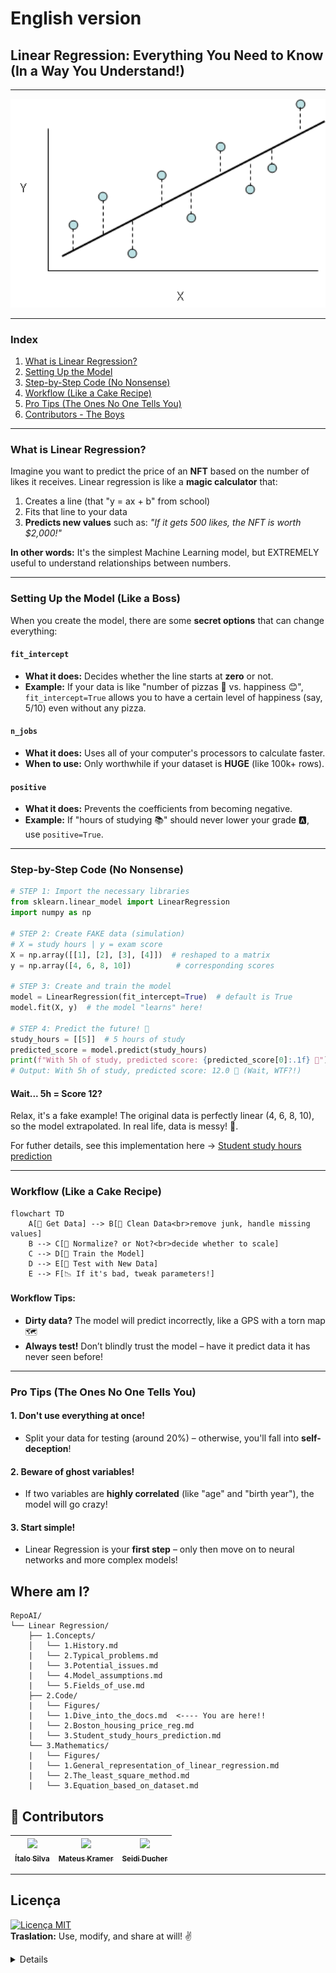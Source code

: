 # English version

## Linear Regression: Everything You Need to Know (In a Way You Understand!)

---

<div align="center">
  <img src="./Figures/lr.png" alt="initial-banner" width="800">
</div>

---

### **Index**
1. [What is Linear Regression?](#what-is-linear-regression)
2. [Setting Up the Model](#setting-up-the-model-like-a-boss)
3. [Step-by-Step Code (No Nonsense)](#step-by-step-code-no-nonsense)
4. [Workflow (Like a Cake Recipe)](#workflow-like-a-cake-recipe)
5. [Pro Tips (The Ones No One Tells You)](#pro-tips-the-ones-no-one-tells-you)
6. [Contributors - The Boys](#-contributors)

---

### **What is Linear Regression?**  
Imagine you want to predict the price of an **NFT** based on the number of likes it receives. Linear regression is like a **magic calculator** that:  
1. Creates a line (that "y = ax + b" from school)  
2. Fits that line to your data  
3. **Predicts new values** such as: _"If it gets 500 likes, the NFT is worth $2,000!"_  

**In other words:** It's the simplest Machine Learning model, but EXTREMELY useful to understand relationships between numbers.

---

### **Setting Up the Model (Like a Boss)**  

When you create the model, there are some **secret options** that can change everything:

#### `fit_intercept`  
- **What it does:** Decides whether the line starts at **zero** or not.  
- **Example:** If your data is like "number of pizzas 🍕 vs. happiness 😊", `fit_intercept=True` allows you to have a certain level of happiness (say, 5/10) even without any pizza.

#### `n_jobs`  
- **What it does:** Uses all of your computer's processors to calculate faster.  
- **When to use:** Only worthwhile if your dataset is **HUGE** (like 100k+ rows).

#### `positive`  
- **What it does:** Prevents the coefficients from becoming negative.  
- **Example:** If "hours of studying 📚" should never lower your grade 🅰️, use `positive=True`.

---

### **Step-by-Step Code (No Nonsense)**

```python
# STEP 1: Import the necessary libraries
from sklearn.linear_model import LinearRegression
import numpy as np

# STEP 2: Create FAKE data (simulation)
# X = study hours | y = exam score
X = np.array([[1], [2], [3], [4]])  # reshaped to a matrix
y = np.array([4, 6, 8, 10])          # corresponding scores

# STEP 3: Create and train the model
model = LinearRegression(fit_intercept=True)  # default is True
model.fit(X, y)  # the model "learns" here!

# STEP 4: Predict the future! 🔮
study_hours = [[5]]  # 5 hours of study
predicted_score = model.predict(study_hours)
print(f"With 5h of study, predicted score: {predicted_score[0]:.1f} 🎉")
# Output: With 5h of study, predicted score: 12.0 🎉 (Wait, WTF?!)
```

#### **Wait... 5h = Score 12?**  
Relax, it's a fake example! The original data is perfectly linear (4, 6, 8, 10), so the model extrapolated. In real life, data is messy! 🎲. 

For futher details, see this implementation here -> <a href="3.student_study_hours_prediction.md">Student study hours prediction</a>

---

### **Workflow (Like a Cake Recipe)**

```mermaid
flowchart TD
    A[🛒 Get Data] --> B[🧼 Clean Data<br>remove junk, handle missing values]
    B --> C[📏 Normalize? or Not?<br>decide whether to scale]
    C --> D[🤖 Train the Model]
    D --> E[🧪 Test with New Data]
    E --> F[📉 If it's bad, tweak parameters!]
```
#### **Workflow Tips:**  
- **Dirty data?** The model will predict incorrectly, like a GPS with a torn map 🗺️  
- **Always test!** Don’t blindly trust the model – have it predict data it has never seen before!

---

### **Pro Tips (The Ones No One Tells You)**  

#### 1. **Don't use everything at once!**  
- Split your data for testing (around 20%) – otherwise, you'll fall into **self-deception**!

#### 2. **Beware of ghost variables!**  
- If two variables are **highly correlated** (like "age" and "birth year"), the model will go crazy!

#### 3. **Start simple!**  
- Linear Regression is your **first step** – only then move on to neural networks and more complex models!

## **Where am I?**
```text
RepoAI/
└── Linear Regression/
    ├── 1.Concepts/
    │   └── 1.History.md
    |   └── 2.Typical_problems.md
    |   └── 3.Potential_issues.md
    |   └── 4.Model_assumptions.md
    |   └── 5.Fields_of_use.md
    ├── 2.Code/
    |   └── Figures/
    |   └── 1.Dive_into_the_docs.md  <---- You are here!!
    |   └── 2.Boston_housing_price_reg.md
    |   └── 3.Student_study_hours_prediction.md
    └── 3.Mathematics/
    |   └── Figures/
    |   └── 1.General_representation_of_linear_regression.md 
    |   └── 2.The_least_square_method.md 
    |   └── 3.Equation_based_on_dataset.md   
```

## 👾 **Contributors**  
| [<img loading="lazy" src="https://avatars.githubusercontent.com/u/91793807?v=4" width=115><br><sub>Ítalo Silva</sub>](https://github.com/ITA-LOW) |  [<img loading="lazy" src="https://avatars.githubusercontent.com/u/171816351?v=4" width=115><br><sub>Mateus Kramer</sub>](https://github.com/mateuskramer) |  [<img loading="lazy" src="https://avatars.githubusercontent.com/u/153019298?v=4" width=115><br><sub>Seidi Ducher</sub>](https://github.com/seidiDucher)
| :---: | :---: | :---: | 

---

## **Licença**  
[![Licença MIT](https://img.shields.io/badge/Licença-MIT-blue.svg)](https://pt.wikipedia.org/wiki/Licen%C3%A7a_MIT)  
**Traslation:** Use, modify, and share at will! ✌️
<details>

# Portuguese version

## Regressão Linear: Tudo que Você Precisa Saber (de um jeito que você entende!)

---

### **Índice**

1. [O que é Regressão Linear?](#o-que-é-essa-tal-de-regressão-linear)
2. [Configurando o Modelo](#configurando-o-modelo-como-um-chefe)
3. [Código Passo a Passo](#código-passo-a-passo-sem-mimimi)
4. [Fluxo de Trabalho](#fluxo-de-trabalho-tipo-uma-receita-de-bolo)
5. [Dicas Pro](#dicas-pro-que-ninguém-te-conta)
6. [Contribuidores](#-contribuidores)

---

### **O que é essa tal de Regressão Linear?**  
Imagina que você quer prever o preço de um **NFT** baseado no número de likes que ele tem. A regressão linear é tipo uma **calculadora mágica** que:  
1. Cria uma reta (aquela do "y = ax + b" da escola)  
2. Ajusta essa reta nos seus dados  
3. **Prevê valores novos** tipo: _"Se tiver 500 likes, o NFT vale R$ 2.000!"_  

**Traduzindo:** É o modelo mais simples de Machine Learning, mas MUITO útil para entender relações entre números.

---

### **Configurando o Modelo (como um chefe)**  

Quando você cria o modelo, tem umas **opções secretas** que mudam tudo:

#### `fit_intercept`  
- **O que faz:** Decide se a reta começa no **zero** ou não.  
- **Exemplo:** Se seus dados são tipo "quantidade de pizza 🍕 vs. felicidade 😊", `fit_intercept=True` permite que mesmo sem pizza você tenha um nível de felicidade (tipo 5/10).  

#### `n_jobs`  
- **O que faz:** Usa todos os processadores do PC pra calcular mais rápido.  
- **Quando usar:** Só vale a pena se seu dataset for **GIGANTE** (tipo 100k+ linhas).  

#### `positive`  
- **O que faz:** Não deixa os coeficientes ficarem negativos.  
- **Exemplo:** Se "horas de estudo 📚" nunca podem reduzir a nota 🅰️, use `positive=True`.  

---

### **Código Passo a Passo (sem mimimi)**

```python
# PASSO 1: Importar as ferramentas
from sklearn.linear_model import LinearRegression
import numpy as np

# PASSO 2: Criar dados FAKE (tipo simulação)
# X = horas de estudo | y = nota na prova
X = np.array([[1], [2], [3], [4]])  # reshape pra matriz
y = np.array([4, 6, 8, 10])          # notas correspondentes

# PASSO 3: Criar e treinar o modelo
modelo = LinearRegression(fit_intercept=True)  # default é True
modelo.fit(X, y)  # o modelo "aprende" aqui!

# PASSO 4: Prever o futuro! 🔮
horas_estudo = [[5]]  # 5 horas de estudo
nota_prevista = modelo.predict(horas_estudo)
print(f"Com 5h de estudo, nota prevista: {nota_prevista[0]:.1f} 🎉")
# Saída: Com 5h de estudo, nota prevista: 12.0 🎉 (Ué? WTF?!)
```

#### **Wait... 5h = Nota 12?**  
Calma, é um exemplo fake! Os dados originais são lineares perfeitos (4,6,8,10), então o modelo extrapolou. Na vida real, os dados são bagunçados! 🎲

---

### **Fluxo de Trabalho (tipo uma receita de bolo)**

```mermaid
flowchart TD
    A[🛒 Pegar Dados] --> B[🧼 Limpar Dados<br>remove lixo, trata missing]
    B --> C[📏 Normalizar/Não?<br>decide se escala]
    C --> D[🤖 Treinar Modelo]
    D --> E[🧪 Testar com Dados Novos]
    E --> F[📉 Se ruim, ajusta parâmetros!]
```

#### **Dicas do Fluxo:**  
- **Dados sujos?** O modelo vai prever errado, tipo um GPS com mapa rasgado 🗺️  
- **Testar sempre!** Não confie cegamente no modelo – faça ele prever dados que ele nunca viu!  

---

### **Dicas Pro (que ninguém te conta)**  

#### 1. **Não use tudo de uma vez!**  
- Separe parte dos dados para teste (tipo 20%) – senão você cai no **autoengano**!  

#### 2. **Cuidado com variáveis fantasmas!**  
- Se duas variáveis são **muito correlacionadas** (tipo "idade" e "ano de nascimento"), o modelo fica doido!  

#### 3. **Comece simples!**  
- Regressão Linear é seu **primeiro passo** – só depois parta para redes neurais e modelos complexos!  

---

## Onde estou? 
```text
RepoAI/
└── Linear Regression/
    ├── 1.Concepts/
    │   └── 1.History.md
    |   └── 2.Typical_problems.md
    |   └── 3.Potential_issues.md
    |   └── 4.Model_assumptions.md
    |   └── 5.Fields_of_use.md
    ├── 2.Code/
    |   └── Figures/
    |   └── 1.Dive_into_the_docs.md  <---- Você está aqui!!
    |   └── 2.Boston_housing_price_reg.md
    |   └── 3.Student_study_hours_prediction.md
    └── 3.Mathematics/
    |   └── Figures/
    |   └── 1.General_representation_of_linear_regression.md 
    |   └── 2.The_least_square_method.md 
    |   └── 3.Equation_based_on_dataset.md   
```

## 👾 **Contribuidores**  
| [<img loading="lazy" src="https://avatars.githubusercontent.com/u/91793807?v=4" width=115><br><sub>Ítalo Silva</sub>](https://github.com/ITA-LOW) |  [<img loading="lazy" src="https://avatars.githubusercontent.com/u/171816351?v=4" width=115><br><sub>Mateus Kramer</sub>](https://github.com/mateuskramer) |  [<img loading="lazy" src="https://avatars.githubusercontent.com/u/153019298?v=4" width=115><br><sub>Seidi Ducher</sub>](https://github.com/seidiDucher)
| :---: | :---: | :---: | 

---

## **Licença**  
[![Licença MIT](https://img.shields.io/badge/Licença-MIT-blue.svg)](https://pt.wikipedia.org/wiki/Licen%C3%A7a_MIT)  
**Tradução:** Use, modifique e compartilhe à vontade! ✌️
